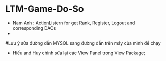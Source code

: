 # LTM-Game-Do-So

* Nam Anh : ActionListern for get Rank, Register, Logout and corresponding DAOs
* 
#Lưu ý sửa đường dẫn MYSQL sang đường dẫn trên máy của mình để chạy

* Hiếu and Huy chỉnh sửa lại các View Panel trong View Package;
